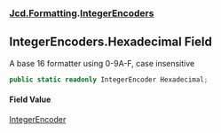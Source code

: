 ### [Jcd.Formatting](Jcd.Formatting.md 'Jcd.Formatting').[IntegerEncoders](Jcd.Formatting.IntegerEncoders.md 'Jcd.Formatting.IntegerEncoders')

## IntegerEncoders.Hexadecimal Field

A base 16 formatter using 0-9A-F, case insensitive

```csharp
public static readonly IntegerEncoder Hexadecimal;
```

#### Field Value
[IntegerEncoder](Jcd.Formatting.IntegerEncoder.md 'Jcd.Formatting.IntegerEncoder')